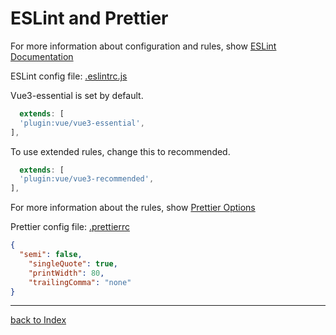 # ESLint and Prettier

For more information about configuration and rules, show [ESLint Documentation](https://eslint.org/docs/latest/)

ESLint config file: [.eslintrc.js](../../.eslintrc.js)

Vue3-essential is set by default.

```Javascript
  extends: [
  'plugin:vue/vue3-essential',
],
```

To use extended rules, change this to recommended.

```Javascript
  extends: [
  'plugin:vue/vue3-recommended',
],
```

For more information about the rules, show [Prettier Options](https://prettier.io/docs/en/options)

Prettier config file: [.prettierrc](../../.prettierrc)

```JSON
{
  "semi": false,
    "singleQuote": true,
    "printWidth": 80,
    "trailingComma": "none"
}
```

---

[back to Index](../README.md)
